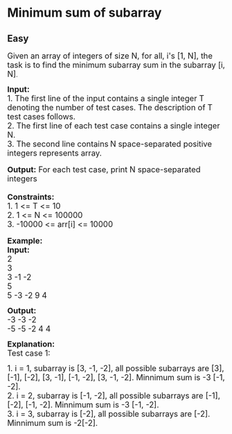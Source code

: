 # Minimum sum of subarray
## Easy
<div class="problems_problem_content__Xm_eO"><p><span style="font-size:18px">Given an array of integers of size N, for all, i's [1, N], the task is to find the minimum subarray sum in the subarray [i, N]</span>.</p>

<p><span style="font-size:18px"><strong>Input: </strong><br>
1. The first line of the input contains a single integer<em> </em> T denoting the number of test cases. The description of&nbsp;T test cases follows.<br>
2. The first line of each test case contains a single integer N.<br>
3. The second line contains</span> <span style="font-size:18px">N space-separated positive integers represents array.</span><br>
<br>
<span style="font-size:18px"><strong>Output:</strong> For each test case, print N space-separated integers<br>
<br>
<strong>Constraints:</strong><br>
1. 1 &lt;= T &lt;= 10</span><br>
<span style="font-size:18px">2. 1 &lt;= N &lt;= 100000<br>
3. -10000 &lt;= arr[i] &lt;= 10000</span><br>
<br>
<span style="font-size:18px"><strong>Example:<br>
Input:</strong></span><br>
<span style="font-size:18px">2<br>
3<br>
3 -1 -2<br>
5<br>
5 -3 -2 9 4</span></p>

<p><strong><span style="font-size:18px">Output:</span></strong><br>
<span style="font-size:18px">-3 -3 -2<br>
-5 -5 -2 4 4 </span></p>

<p><span style="font-size:18px"><strong>Explanation:</strong><br>
Test case 1: </span></p>

<p><span style="font-size:18px">1. i = 1, subarray is [3, -1, -2], all possible subarrays are [3], [-1], [-2], [3, -1], [-1, -2], [3, -1, -2]. Minnimum sum is -3 [-1, -2].</span><br>
<span style="font-size:18px">2. i = 2, subarray is [-1, -2], all possible subarrays are [-1], [-2], [-1, -2]. Minnimum sum is -3 [-1, -2].<br>
3. i = 3, subarray is [-2], all possible subarrays are [-2]. Minnimum sum is -2[-2].</span></p>
</div>